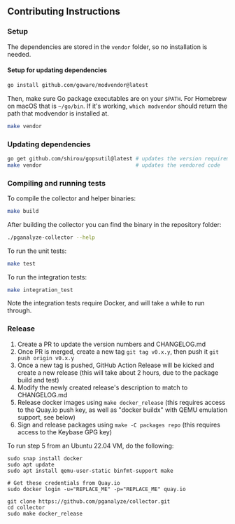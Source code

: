 ## Contributing Instructions

### Setup

The dependencies are stored in the `vendor` folder, so no installation is needed.

#### Setup for updating dependencies

```sh
go install github.com/goware/modvendor@latest
```

Then, make sure Go package executables are on your `$PATH`. For Homebrew on macOS that is `~/go/bin`. If it's working, `which modvendor` should return the path that modvendor is installed at.

```sh
make vendor
```

### Updating dependencies

```sh
go get github.com/shirou/gopsutil@latest # updates the version requirement
make vendor                              # updates the vendored code
```

### Compiling and running tests

To compile the collector and helper binaries:

```sh
make build
```

After building the collector you can find the binary in the repository folder:

```sh
./pganalyze-collector --help
```

To run the unit tests:

```sh
make test
```

To run the integration tests:

```sh
make integration_test
```

Note the integration tests require Docker, and will take a while to run through.

### Release

1. Create a PR to update the version numbers and CHANGELOG.md
2. Once PR is merged, create a new tag `git tag v0.x.y`, then push it `git push origin v0.x.y`
3. Once a new tag is pushed, GitHub Action Release will be kicked and create a new release (this will take about 2 hours, due to the package build and test)
4. Modify the newly created release's description to match to CHANGELOG.md
5. Release docker images using `make docker_release` (this requires access to the Quay.io push key, as well as "docker buildx" with QEMU emulation support, see below)
6. Sign and release packages using `make -C packages repo` (this requires access to the Keybase GPG key)

To run step 5 from an Ubuntu 22.04 VM, do the following:

```
sudo snap install docker
sudo apt update
sudo apt install qemu-user-static binfmt-support make

# Get these credentials from Quay.io
sudo docker login -u="REPLACE_ME" -p="REPLACE_ME" quay.io

git clone https://github.com/pganalyze/collector.git
cd collector
sudo make docker_release
```